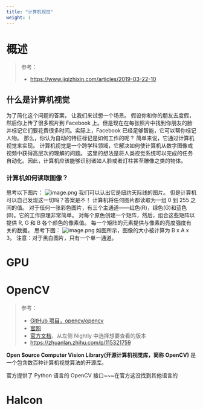 ```yaml
---
title: "计算机视觉"
weight: 1
---
```


# 概述

> 参考：
> - <https://www.jiqizhixin.com/articles/2019-03-22-10>

## 什么是计算机视觉

为了简化这个问题的答案， 让我们来试想一个场景。
假设你和你的朋友去度假，然后你上传了很多照片到 Facebook 上。但是现在在每张照片中找到你朋友的脸并标记它们要花费很多时间。实际上，Facebook 已经足够智能，它可以帮你标记人物。
那么，你认为自动的特征标记是如何工作的呢？ 简单来说，它通过计算机视觉来实现。
计算机视觉是一个跨学科领域，它解决如何使计算机从数字图像或视频中获得高层次的理解的问题。
这里的想法是将人类视觉系统可以完成的任务自动化。因此，计算机应该能够识别诸如人脸或者灯柱甚至雕像之类的物体。

### 计算机如何读取图像？

思考以下图片：
![image.png](https://notes-learning.oss-cn-beijing.aliyuncs.com/fhwfe4/1658568420855-b25fc9bb-0d76-4e6f-a1b7-f77be1aff1da.png)
我们可以认出它是纽约天际线的图片。 但是计算机可以自己发现这一切吗？答案是不！
计算机将任何图片都读取为一组 0 到 255 之间的值。
对于任何一张彩色图片，有三个主通道——红色(R)，绿色(G)和蓝色(B)。它的工作原理非常简单。
对每个原色创建一个矩阵，然后，组合这些矩阵以提供 R, G 和 B 各个颜色的像素值。
每一个矩阵的元素提供与像素的亮度强度有关的数据。
思考下图：
![image.png](https://notes-learning.oss-cn-beijing.aliyuncs.com/fhwfe4/1658568420764-dd8cadc1-402a-49a6-bdff-ccb3e61ba2eb.png)
如图所示，图像的大小被计算为 B x A x 3。
注意：对于黑白图片，只有一个单一通道。

# GPU


# OpenCV

> 参考：
> - [GitHub 项目，opencv/opencv](https://github.com/opencv/opencv)
> - [官网](https://opencv.org/)
> - [官方文档](https://docs.opencv.org/)，从左侧 Nightly 中选择想要查看的版本
> - <https://zhuanlan.zhihu.com/p/115321759>

**Open Source Computer Vision Library(开源计算机视觉库，简称 OpenCV)** 是一个包含数百种计算机视觉算法的开源库。

官方提供了 Python 语言的 OpenCV 接口~~~在官方这没找到其他语言的

# Halcon


